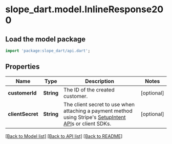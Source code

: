 # slope_dart.model.InlineResponse200

## Load the model package
```dart
import 'package:slope_dart/api.dart';
```

## Properties
Name | Type | Description | Notes
------------ | ------------- | ------------- | -------------
**customerId** | **String** | The ID of the created customer.  | [optional] 
**clientSecret** | **String** | The client secret to use when attaching a payment method using Stripe's [SetupIntent API](https://stripe.com/docs/payments/setup-intents)s or client SDKs.  | [optional] 

[[Back to Model list]](../README.md#documentation-for-models) [[Back to API list]](../README.md#documentation-for-api-endpoints) [[Back to README]](../README.md)


